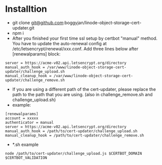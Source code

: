 # Installtion
- git clone git@github.com:boggyjan/linode-object-storage-cert-updater.git
- npm i
- After you finished your first time ssl setup by certbot "manual" method. You have to update the auto-renewal config at /etc/letsencrypt/renewal/xxx.conf. Add three lines below after [renewalparams] block:
```
server = https://acme-v02.api.letsencrypt.org/directory
manual_auth_hook = /var/www/linode-object-storage-cert-updater/challenge_upload.sh
manual_cleanup_hook = /var/www/linode-object-storage-cert-updater/challenge_remove.sh
```
- If you are using a different path of the cert-updater, please replace the path to the path that you are using. (also in challenge_remove.sh and challenge_upload.sh)
- example:
```
[renewalparams]
account = xxxxx
authenticator = manual
server = https://acme-v02.api.letsencrypt.org/directory
manual_auth_hook = /path/to/cert-updater/challenge_upload.sh
manual_cleanup_hook = /path/to/cert-updater/challenge_remove.sh
```
- *.sh example
```
node /path/to/cert-updater/challenge_upload.js $CERTBOT_DOMAIN $CERTBOT_VALIDATION
```